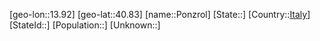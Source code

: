 ﻿---
location: [40.83,13.92]
type: City
tags:
- geo/City


SpocWebEntityId: 33453
isDeleted: false
confidential: public

---
[geo-lon::13.92]
[geo-lat::40.83]
[name::Ponzrol]
[State::]
[Country::[Italy](geo/Continent/Europe/Italy.md)]
[StateId::]
[Population::]
[Unknown::]

